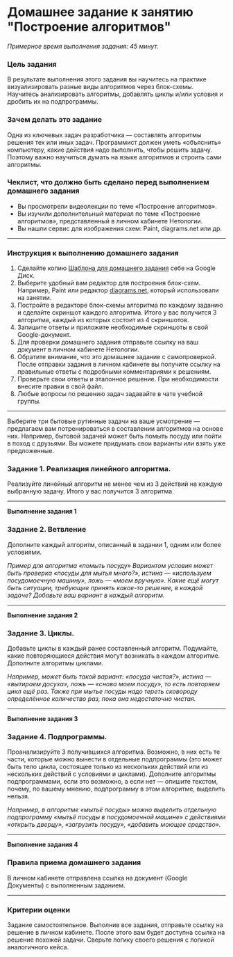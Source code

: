 # Домашнее задание к занятию "Построение алгоритмов"

*Примерное время выполнения задания: 45 минут.*

### Цель задания

В результате выполнения этого задания вы научитесь на практике визуализировать разные виды алгоритмов через блок-схемы. 
Научитесь анализировать алгоритмы, добавлять циклы и/или условия и дробить их на подпрограммы. 

### Зачем делать это задание

Одна из ключевых задач разработчика — составлять алгоритмы решения тех или иных задач. Программист должен уметь «объяснить» компьютеру, какие действия надо выполнить, чтобы решить задачу. Поэтому важно научиться думать на языке алгоритмов и строить сами алгоритмы. 

### Чеклист, что должно быть сделано перед выполнением домашнего задания 

- Вы просмотрели видеолекции по теме «Построение алгоритмов».
- Вы изучили дополнительный материал по теме «Построение алгоритмов», представленный в личном кабинете Нетологии.
- Вы нашли сервис для изображения схем: Paint, diagrams.net или др.

------

### Инструкция к выполнению домашнего задания
 
1. Сделайте копию [Шаблона для домашнего задания](https://docs.google.com/document/d/1FDgOMawPUFqDJmOiXXKO5czNyz1EA1WtkY2FaKazYB4/edit?usp=sharing) себе на Google Диск.
2. Выберите удобный вам редактор для построения блок-схем. Например, Paint или редактор [diagrams.net](https://app.diagrams.net/), который использовали на занятии.
3. Постройте в редакторе блок-схемы алгоритма по каждому заданию и сделайте скриншот каждого алгоритма. Итого у вас получится 3 алгоритма, каждый из которых состоит из 4 скриншотов.
4. Запишите ответы и приложите необходимые скриншоты в свой Google-документ.
5. Для проверки домашнего задания отправьте ссылку на ваш документ в личном кабинете Нетологии.
6. Обратите внимание, что это домашнее задание с самопроверкой. После отправки задания в личном кабинете вы получите ссылку на правильные ответы с подробными комментариями к решениям. 
6. Проверьте свои ответы и эталонное решение. При необходимости внесите правки в свой файл.
7. Любые вопросы по решению задач задавайте в чате учебной группы.


------

Выберите три бытовые рутинные задачи на ваше усмотрение — предлагаем вам потренироваться в составлении алгоритмов на основе них. Например, бытовой задачей может быть помыть посуду или пойти в поход с друзьями. Вы можете придумать свои варианты или взять уже предложенные. 


### Задание 1. Реализация линейного алгоритма.

Реализуйте линейный алгоритм не менее чем из 3 действий на каждую выбранную задачу. Итого у вас получится 3 алгоритма.

------


**Выполнение задания 1**





### Задание 2. Ветвление

Дополните каждый алгоритм, описанный в задании 1, одним или более условиями.
 
*Пример для алгоритма «помыть посуду» 
Вариантом условия может быть проверка «посуды для мытья много?», истина — «используем посудомоечную машину», ложь — «моем вручную». Какие ещё могут быть ситуации, требующие принять какое-то решение, в каждой задаче? Добавьте ваш вариант в каждый алгоритм.*

------

**Выполнение задания 2**




### Задание 3. Циклы.

Добавьте циклы в каждый ранее составленный алгоритм. Подумайте, какие повторяющиеся действия могут возникать в каждом алгоритме. Дополните алгоритмы циклами.

*Например, может быть такой вариант: «посуда чистая?», истина — «вытираем досуха», ложь — «снова моем посуду», то есть повторяем цикл ещё раз. Также при мытье посуды надо тереть сковороду определённое количество раз, пока она недостаточно чистая.*

------


**Выполнение задания 3**



### Задание 4. Подпрограммы.

Проанализируйте 3 получившихся алгоритма. Возможно, в них есть те части, которые можно вынести в отдельные подпрограммы (это может быть тело цикла, состоящее только из нескольких действий или из нескольких действий с условиями и циклами).
Дополните алгоритмы подпрограммами, если это возможно, а если нет — опишите текстом, почему, по вашему мнению, подпрограмму в этом алгоритме, выделить нельзя.

*Например, в алгоритме «мытьё посуды» можно выделить отдельную подпрограмму «мытьё посуды в посудомоечной машине» с действиями «открыть дверцу», «загрузить посуду», «добавить моющее средство».*


------


**Выполнение задания 4**



### Правила приема домашнего задания

В личном кабинете отправлена ссылка на документ (Google Документы) с выполненным заданием. 

---

### Критерии оценки

Задание самостоятельное. Выполнив все задания, отправьте ссылку на решение в личном кабинете. После этого вам будет доступна ссылка на решение похожей задачи. Сверьте логику своего решения с логикой аналогичного кейса.